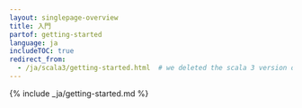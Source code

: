 ```yaml
---
layout: singlepage-overview
title: 入門
partof: getting-started
language: ja
includeTOC: true
redirect_from:
  - /ja/scala3/getting-started.html  # we deleted the scala 3 version of this page
---
```


{% include _ja/getting-started.md %}
